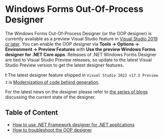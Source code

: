 # Windows Forms Out-Of-Process Designer

The Windows Forms Out-Of-Process Designer (or the OOP designer) is currently available as a preview Visual Studio feature in [Visual Studio 2019 or later](https://visualstudio.microsoft.com/vs/preview/). You can enable the OOP designer via **Tools -> Options -> Environment -> Preview Features** with **Use the preview Windows Forms designer for .NET Core apps**.
 Releases of .NET Windows Forms Designer are tied to Visual Studio Preview releases, so update to the latest Visual Studio Preview version to get the latest designer features.

:heavy_exclamation_mark: The latest designer feature shipped in `Visual Studio 2022 v17.5 Preview 3` is [Modernization of code behind generation](modernization-of-code-behind-in-OOP-designer\modernization-of-code-behind-generation-in-OOP-designer.md).

For the latest news on the designer please refer to [the series of blogs](https://devblogs.microsoft.com/dotnet/state-of-the-windows-forms-designer-for-net-applications/) discussing the current state of the designer.

## Table of Content

* [How to use .NET Framework designer for .NET applications](net-inproc-designer.md)
* [How to troubleshoot the OOP designer](troubleshooting.md)

